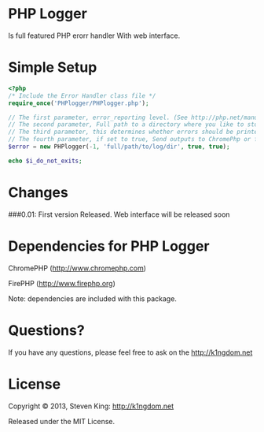 # PHP Logger
Is full featured PHP erorr handler With web interface.

# Simple Setup
```php
<?php
/* Include the Error Handler class file */
require_once('PHPlogger/PHPlogger.php');

// The first parameter, error_reporting level. (See http://php.net/manual/en/function.error-reporting.php).
// The second parameter, Full path to a directory where you like to store all error log file. Please dont forget to chmod to 777 to the log directory.
// The third parameter, this determines whether errors should be printed to the screen as part of the output or if they should be hidden from the user.
// The fourth parameter, if set to true, Send outputs to ChromePhp or firePHP for Firebug
$error = new PHPlogger(-1, 'full/path/to/log/dir', true, true);

echo $i_do_not_exits;

```

# Changes
###0.01:
First version Released. Web interface will be released soon


# Dependencies for PHP Logger
ChromePHP (http://www.chromephp.com)

FirePHP (http://www.firephp.org)

Note: dependencies are included with this package.

# Questions?
If you have any questions, please feel free to ask on the http://k1ngdom.net


# License
Copyright &copy; 2013, Steven King: http://k1ngdom.net

Released under the MIT License.
